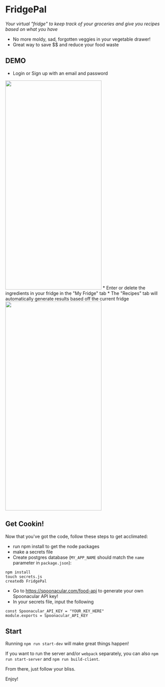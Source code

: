 # FridgePal

_Your virtual "fridge" to keep track of your groceries and give you recipes based on what you have_

* No more moldy, sad, forgotten veggies in your vegetable drawer!
* Great way to save $$ and reduce your food waste

## DEMO

* Login or Sign up with an email and password
<img width="300px" height="650px" src="./public/logIn.gif">
* Enter or delete the ingredients in your fridge in the "My Fridge" tab
* The "Recipes" tab will automatically generate results based off the current fridge
<img width="300px" height="650px" src="./public/appDemo.gif">


## Get Cookin!

Now that you've got the code, follow these steps to get acclimated:

* run npm install to get the node packages
* make a secrets file
* Create postgres database (`MY_APP_NAME` should match the `name`
  parameter in `package.json`):

```
npm install
touch secrets.js
createdb FridgePal
```

* Go to https://spoonacular.com/food-api to generate your own Spoonacular API key!
* In your secrets file, input the following

```
const Spoonacular_API_KEY = "YOUR_KEY_HERE"
module.exports = Spoonacular_API_KEY
```


## Start

Running `npm run start-dev` will make great things happen!

If you want to run the server and/or `webpack` separately, you can also
`npm run start-server` and `npm run build-client`.

From there, just follow your bliss.

Enjoy!
